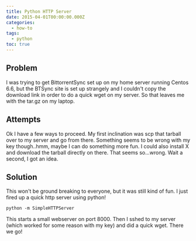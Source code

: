```yaml
---
title: Python HTTP Server
date: 2015-04-01T00:00:00.000Z
categories:
  - how-to
tags:
  - python
toc: true
---
```


## Problem
I was trying to get BittorrentSync set up on my home server running Centos 6.6, but the BTSync site is set up strangely and I couldn't copy the download link in order to do a quick wget on my server. So that leaves me with the tar.gz on my laptop.

## Attempts
Ok I have a few ways to proceed. My first inclination was scp that tarball over to my server and go from there. Something seems to be wrong with my key though..hmm, maybe I can do something more fun. I could also install X and download the tarball directly on there. That seems so...wrong. Wait a second, I got an idea.

## Solution
This won't be ground breaking to everyone, but it was still kind of fun. I just fired up a quick http server using python!

	python -m SimpleHTTPServer

This starts a small webserver on port 8000. Then I sshed to my server (which worked for some reason with my key) and did a quick wget. There we go!
